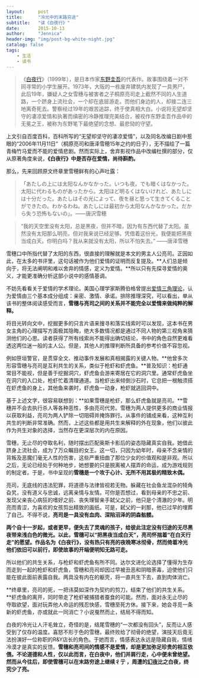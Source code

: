 ```yaml
---
layout:     post
title:      "冷光中的末路穷途"
subtitle:   "读《白夜行》"
date:       2015-10-13
author:     "Jennica"
header-img: "img/post-bg-white-night.jpg"
catalog: false
tags:
    - 生活
    - 读书
---
```


> 《[白夜行](http://baike.baidu.com/link?url=87akb9ltBRPoo5s4nM4a_4o4LJInuLT4IJgnLHGVK57W6bgQzB6oeT2kLgfeEDraCyfjzlyEBFr4BZ7Yt7PDtNgwd4N89T7rMiBE54KukRi)》（1999年），是日本作家[东野圭吾](http://baike.baidu.com/view/529955.htm)的代表作。故事围绕着一对不同寻常的小学生展开。1973年，大阪的一栋废弃建筑内发现了一具男尸，此后19年，嫌疑人之女雪穗与被害者之子桐原亮司走上截然不同的人生道路，一个跻身上流社会，一个却在底层游走。而他们身边的人，却接二连三地离奇死去。警察经过19年的艰苦追踪，终于使真相大白。小说将无望却坚守的凄凉爱情和执著而缜密的冷静推理完美结合，被视作东野圭吾作品中的无冕之王，被称为东野笔下最绝望的念想、最悲恸的守望。

上文引自百度百科，百科所写的“无望却坚守的凄凉爱情”，以及同名改编日剧中惹眼的“2006年11月11日”（桐原亮司和唐泽雪穂15年之约的日子），无不描绘了一篇青梅竹马爱而不能的爱情悲剧。然而实际上，舍弃影视作品中改编杜撰的部分，仅从原著角度来说，**《白夜行》中是否存在爱情，尚待斟酌。**

那么，先来回顾原文终章里雪穂鲜有的心声吐露：

>「あたしの上には太阳なんかなかった。いつも夜。でも暗くはなかった。太阳に代わるものがあったから。太阳ほど明るくはないけれど、あたしには十分だった。あたしはその光によって、夜を昼と思って生きてくることができたの。わかるわね。あたしには最初から太阳なんかなかった。だから失う恐怖もないの」。——唐沢雪穂

> “我的天空里没有太阳，总是黑夜，但并不暗，因为有东西代替了太阳。虽然没有太阳那么明亮，但对我来说已经足够。凭借着这份光，我便能把黑夜当成白天。你明白吗？我从来就没有太阳，所以不怕失去。” ——唐泽雪穗

雪穗口中所指代替了太阳的东西，很直接的理解就是本文的男主人公亮司。正因如此，在太多的书评里，这句话被作为他们爱情的证明而反复提及。**人们总是倾向于，将无法阐明和难以舍弃的情感，定义为爱情。**所以只有先探寻爱情的奥义，才能更准确分析这部小说中的感情基调。

不妨先看看关于爱情的学术理论。美国心理学家斯腾伯格曾提出[爱情三角理论](https://en.wikipedia.org/wiki/Triangular_theory_of_love)，认为爱情由三个基本成分组成：亲密、激情、承诺。排除推理深究，可以看出，单从该书的整体阅读感受而言，**雪穗与亮司之间的关系并不能完全以爱情来做纯粹的解释。**

将目光转向文中，挖掘更多的只言片语来搜寻和落实线索时可以发现，这本书在男女主角的心理描写方面极其隐晦，绝大多数情况都是通过不同人物的第三视角来猜测他们的心思。读者获得了所有线索尚不能得出确切结论，书中的角色自然更难看透这两位迷一般的主人公。但是，其他人的推理判断所具备的参考价值不容忽视。

例如笹垣警官，是贯穿全文、推动事件发展和真相揭露的关键人物。**他曾多次形容雪穗与亮司是互利共生的关系，类似于枪虾和虾虎鱼。**普及知识：枪虾通常目不能视，但是善于挖掘洞穴，虾虎鱼会游来寄居在它的洞穴里。通常虾虎鱼坐在洞穴的入口处，枪虾忙着清理通道。当枪虾出来倾倒沙石时，它总把一根触须搭在虾虎鱼的身上，其他鱼来袭时，虾虎鱼一动身，枪虾就逃回洞中。

基于上述文字，很容易联想到：**如果雪穗是枪虾，那么虾虎鱼就是亮司。**雪穗并不会去执行杀人等各种恶性，多由亮司代劳。雪穗为两人提供更多的商业情报以获取利益，亮司为两人铲除一切阻碍并掩饰罪行。从事件的铺成来看，这种互利共生的判断非常准确。然而，上述这些都是用共生来解释的外在现象，他们以彼此作为共生对象的选择，当然存在更深层次的内在原因。

雪穗，无止尽的夺取名利，随时摆出匹配奥斯卡影后的姿态隐藏真实自我。她借此跻身上流社会，成为了万众瞩目的女王。这一切，只因为幼年时，母亲不念亲情的背叛及恶魔们毫无人性的伤害，这些严重扭曲了那位少女的价值观和是非观。所以之后，无论已经处于何种地步，她想要的只是脱离被人摆弄的命运，成为游戏规则的制定者。于是，书中呈现的**雪穗是一个攻于心计、无所不用其极的精致木偶。**

亮司，无底线的违法犯罪，将道德与法律皆视若无物。躲藏在社会鱼龙混杂的犄角旮旯，没有道义与忠诚，远离亲情与友情。可你是否想过，看到母亲的不忠之前、发现父亲丧心病狂的嗜好之前、丧失理智亲手弑父之前，他只是个清澈的少年。明亮而青涩，为喜欢的女孩剪出精致的画纸。可是，弑父的一刹那，他已过早的埋葬了自己。不得不说，**亮司是一具没有血肉、深陷沼泽的阴森骷髅。**

**两个自十一岁起，或者更早，便失去了灵魂的孩子，给彼此注定没有归途的无尽黑夜带来浅白色的微光。以此，雪穗可以“把黑夜当成白天”，亮司怀揣着“在白天行走”的愿望。作品名为《白夜行》，没有热只有亮的夜晚寒冰彻骨，然而倚着冷光他们依旧可以前行，即使故事的开端便明知无路可走。**

所以他们的共生关系，与枪虾和虾虎鱼有所不同。达尔文进化论选择了懂得为生存而走到一起的枪虾和虾虎鱼，雪穗和亮司却因过早被丑恶和阴暗荼毒，迫使他们只能在彼此面前表露自我。两具没有内在的躯壳，将一直共生下去，直到肉体消亡。

**终章里，亮司的死，一把讳莫如深作为契约的剪刀，结束了他们的共生关系。**虾虎鱼的离开，同时带走了枪虾被捕猎者蚕食的可能。然而，面对永无止尽的夺取欲望，面对玩弄他人命运的残忍快感，雪穗至死方休。接下来，她会寻觅一条新的虾虎鱼，亦或就此一同消亡？小说戛然而止，结局不得而知。

白夜的冷光让人汗毛耸立，奇怪的是，结尾雪穗的“一次都没有回头”，反而让人感受到了仅存的温度。喜怒不形于色的雪穗，最终败给了彻骨的绝望，演技天后竟无法扮演好一位称职的R&Y店长的角色。于她而言，情感表达永远是隐藏自我，情绪冷漠才是真实的反馈。**雪穗和亮司间的情感不是爱情，却是更加弥足珍贵的相互依偎。不论道德和人性，仅以此而言，在白夜中，他们并肩行走，心中便未曾绝望。然而从今往后，即使雪穗可以在末路穷途上继续彳亍 ，周遭的[幻夜](http://baike.baidu.com/subview/2396874/4923769.htm#viewPageContent)比之白夜，终究少了亮。**
